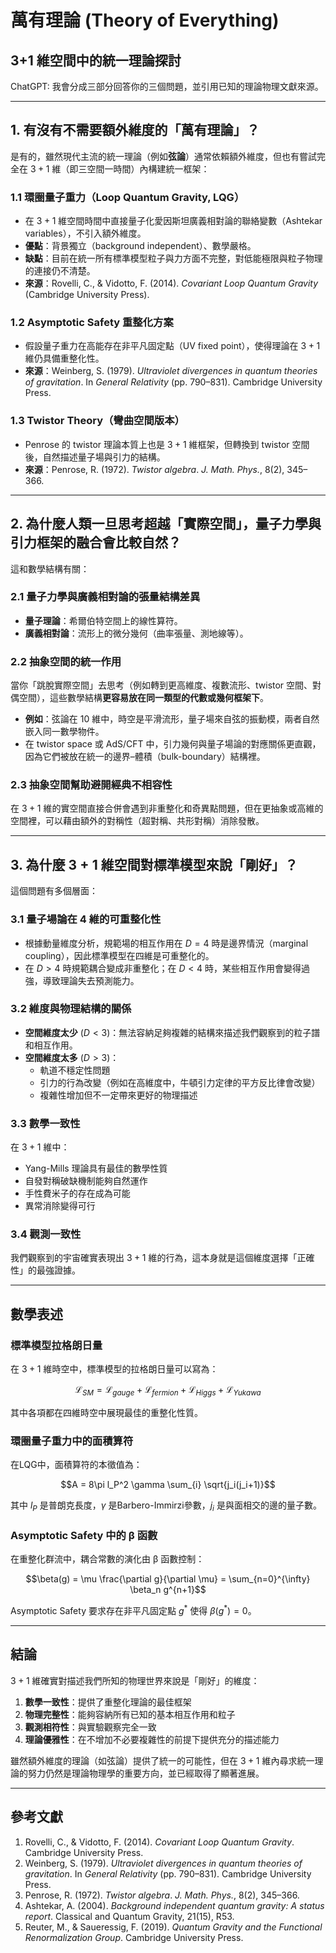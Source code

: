 # 萬有理論 (Theory of Everything)

## 3+1 維空間中的統一理論探討

ChatGPT: 我會分成三部分回答你的三個問題，並引用已知的理論物理文獻來源。

---

## 1. 有沒有不需要額外維度的「萬有理論」？

是有的，雖然現代主流的統一理論（例如**弦論**）通常依賴額外維度，但也有嘗試完全在 $3+1$ 維（即三空間一時間）內構建統一框架：

### 1.1 環圈量子重力（Loop Quantum Gravity, LQG）

* 在 $3+1$ 維空間時間中直接量子化愛因斯坦廣義相對論的聯絡變數（Ashtekar variables），不引入額外維度。
* **優點**：背景獨立（background independent）、數學嚴格。
* **缺點**：目前在統一所有標準模型粒子與力方面不完整，對低能極限與粒子物理的連接仍不清楚。
* **來源**：Rovelli, C., & Vidotto, F. (2014). *Covariant Loop Quantum Gravity* (Cambridge University Press).

### 1.2 Asymptotic Safety 重整化方案

* 假設量子重力在高能存在非平凡固定點（UV fixed point），使得理論在 $3+1$ 維仍具備重整化性。
* **來源**：Weinberg, S. (1979). *Ultraviolet divergences in quantum theories of gravitation*. In *General Relativity* (pp. 790–831). Cambridge University Press.

### 1.3 Twistor Theory（彎曲空間版本）

* Penrose 的 twistor 理論本質上也是 $3+1$ 維框架，但轉換到 twistor 空間後，自然描述量子場與引力的結構。
* **來源**：Penrose, R. (1972). *Twistor algebra*. *J. Math. Phys.*, 8(2), 345–366.

---

## 2. 為什麼人類一旦思考超越「實際空間」，量子力學與引力框架的融合會比較自然？

這和數學結構有關：

### 2.1 量子力學與廣義相對論的張量結構差異

* **量子理論**：希爾伯特空間上的線性算符。
* **廣義相對論**：流形上的微分幾何（曲率張量、測地線等）。

### 2.2 抽象空間的統一作用

當你「跳脫實際空間」去思考（例如轉到更高維度、複數流形、twistor 空間、對偶空間），這些數學結構**更容易放在同一類型的代數或幾何框架下**。

* **例如**：弦論在 $10$ 維中，時空是平滑流形，量子場來自弦的振動模，兩者自然嵌入同一數學物件。
* 在 twistor space 或 AdS/CFT 中，引力幾何與量子場論的對應關係更直觀，因為它們被放在統一的邊界–體積（bulk-boundary）結構裡。

### 2.3 抽象空間幫助避開經典不相容性

在 $3+1$ 維的實空間直接合併會遇到非重整化和奇異點問題，但在更抽象或高維的空間裡，可以藉由額外的對稱性（超對稱、共形對稱）消除發散。

---

## 3. 為什麼 $3+1$ 維空間對標準模型來說「剛好」？

這個問題有多個層面：

### 3.1 量子場論在 4 維的可重整化性

* 根據動量維度分析，規範場的相互作用在 $D=4$ 時是邊界情況（marginal coupling），因此標準模型在四維是可重整化的。
* 在 $D>4$ 時規範耦合變成非重整化；在 $D<4$ 時，某些相互作用會變得過強，導致理論失去預測能力。

### 3.2 維度與物理結構的關係

* **空間維度太少** ($D<3$)：無法容納足夠複雜的結構來描述我們觀察到的粒子譜和相互作用。
* **空間維度太多** ($D>3$)：
  - 軌道不穩定性問題
  - 引力的行為改變（例如在高維度中，牛頓引力定律的平方反比律會改變）
  - 複雜性增加但不一定帶來更好的物理描述

### 3.3 數學一致性

在 $3+1$ 維中：
* Yang-Mills 理論具有最佳的數學性質
* 自發對稱破缺機制能夠自然運作
* 手性費米子的存在成為可能
* 異常消除變得可行

### 3.4 觀測一致性

我們觀察到的宇宙確實表現出 $3+1$ 維的行為，這本身就是這個維度選擇「正確性」的最強證據。

---

## 數學表述

### 標準模型拉格朗日量

在 $3+1$ 維時空中，標準模型的拉格朗日量可以寫為：

$$\mathcal{L}_{SM} = \mathcal{L}_{gauge} + \mathcal{L}_{fermion} + \mathcal{L}_{Higgs} + \mathcal{L}_{Yukawa}$$

其中各項都在四維時空中展現最佳的重整化性質。

### 環圈量子重力中的面積算符

在LQG中，面積算符的本徵值為：

$$A = 8\pi l_P^2 \gamma \sum_{i} \sqrt{j_i(j_i+1)}$$

其中 $l_P$ 是普朗克長度，$\gamma$ 是Barbero-Immirzi參數，$j_i$ 是與面相交的邊的量子數。

### Asymptotic Safety 中的 β 函數

在重整化群流中，耦合常數的演化由 β 函數控制：

$$\beta(g) = \mu \frac{\partial g}{\partial \mu} = \sum_{n=0}^{\infty} \beta_n g^{n+1}$$

Asymptotic Safety 要求存在非平凡固定點 $g^*$ 使得 $\beta(g^*) = 0$。

---

## 結論

$3+1$ 維確實對描述我們所知的物理世界來說是「剛好」的維度：

1. **數學一致性**：提供了重整化理論的最佳框架
2. **物理完整性**：能夠容納所有已知的基本相互作用和粒子
3. **觀測相符性**：與實驗觀察完全一致
4. **理論優雅性**：在不增加不必要複雜性的前提下提供充分的描述能力

雖然額外維度的理論（如弦論）提供了統一的可能性，但在 $3+1$ 維內尋求統一理論的努力仍然是理論物理學的重要方向，並已經取得了顯著進展。

---

## 參考文獻

1. Rovelli, C., & Vidotto, F. (2014). *Covariant Loop Quantum Gravity*. Cambridge University Press.
2. Weinberg, S. (1979). *Ultraviolet divergences in quantum theories of gravitation*. In *General Relativity* (pp. 790–831). Cambridge University Press.
3. Penrose, R. (1972). *Twistor algebra*. *J. Math. Phys.*, 8(2), 345–366.
4. Ashtekar, A. (2004). *Background independent quantum gravity: A status report*. Classical and Quantum Gravity, 21(15), R53.
5. Reuter, M., & Saueressig, F. (2019). *Quantum Gravity and the Functional Renormalization Group*. Cambridge University Press.

